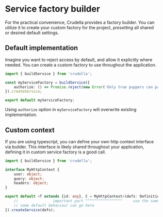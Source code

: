 # Service factory builder

For the practical convenience, Crudella provides a factory builder.
You can utilize it to create your custom factory for the project, _presetting_ all shared or desired default settings.


## Default implementation

Imagine you want to reject access by default, and allow it explicitly where needed.
You can create a custom factory to use throughout the application.


```typescript
import { buildService } from 'crudella';

const myServiceFactory = buildService({
    authorize: () => Promise.reject(new Error('Only true puppers can pass'))
}).createService;

export default myServiceFactory;
```
Using `authorize` option in `myServiceFactory` will overwrite existing implementation.


## Custom context
If you are using typescript, you can define your own http context interface via builder.
This interface is likely shared throughout your application, defining it in custom service factory is a good call.

```typescript
import { buildService } from 'crudella';

interface MyHttpContext {
    user: object;
    query: object;
    headers: object;
}

export default <T extends {id: any}, C = MyHttpContext>(defs: Definitions<T, C>) => buildService<T, C>({
    //                important part ^^^^^^^^^^^^^^^^^     use the same here ^             and here ^
    // some default behaviour can go here
}).createService(defs);
```


